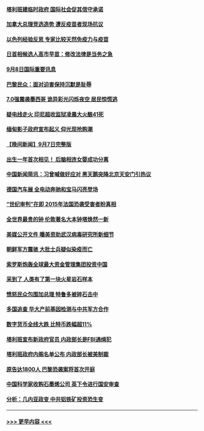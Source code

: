#### [塔利班建临时政府 国际社会促其信守承诺](../pages/prog202/a103211206.md?t=09082351) 
#### [加拿大总理竞选造势 遭反疫苗者现场抗议](../pages/prog202/a103211090.md?t=09082351) 
#### [以色列经验反思 专家比较天然免疫力与疫苗](../pages/prog202/a103211024.md?t=09082351) 
#### [日首相候选人高市早苗：修改法律是当务之急](../pages/prog202/a103211007.md?t=09082351) 
#### [9月8日国际重要讯息](../pages/prog202/a103210992.md?t=09082351) 
#### [巴黎民众：面对迫害保持沉默是耻辱](../pages/prog202/a103210943.md?t=09082351) 
#### [7.0强震袭墨西哥 诡异彩光闪烁夜空 居民惊慌逃](../pages/prog202/a103210828.md?t=09082351) 
#### [疑电线走火 印尼超收监狱凌晨大火酿41死](../pages/prog202/a103210805.md?t=09082351) 
#### [缅甸影子政府宣布起义 仰光现抢购潮](../pages/prog202/a103210512.md?t=09082351) 
#### [【晚间新闻】9月7日完整版](../pages/prog202/a103210668.md?t=09082351) 
#### [出生一年首次相见！ 后脑相连女婴成功分离](../pages/prog202/a103210138.md?t=09082351) 
#### [中国新闻简讯：习曾喊做好应对 黑天鹅突降北京天安门引热议](../pages/prog202/a103209423.md?t=09082351) 
#### [德国汽车展 全电动奔驰和宝马闪亮登场](../pages/prog202/a103210537.md?t=09082351) 
#### [“世纪审判”在即 2015年法国恐袭受害者盼真相](../pages/prog202/a103210533.md?t=09082351) 
#### [全世界最贵的钟 伦敦著名大本钟塔焕然一新](../pages/prog202/a103210516.md?t=09082351) 
#### [美媒公开文件 曝美资助武汉病毒研究所新细节](../pages/prog202/a103210139.md?t=09082351) 
#### [朝鲜军方震骇 大批士兵疑似染疫而亡](../pages/prog202/a103210076.md?t=09082351) 
#### [索罗斯炮轰全球最大资金管理集团投资中国](../pages/prog202/a103210500.md?t=09082351) 
#### [采到了 人类有了第一块火星岩石样本](../pages/prog202/a103210491.md?t=09082351) 
#### [愤怒民众包围加总理 特鲁多被碎石击中](../pages/prog202/a103210489.md?t=09082351) 
#### [多国追查 华大产前基因检测与中共军方合作](../pages/prog202/a103210481.md?t=09082351) 
#### [数字货币全线大跌 比特币跌幅超11%](../pages/prog202/a103210475.md?t=09082351) 
#### [塔利班宣布新政府官员 内政部长是FBI通缉犯](../pages/prog202/a103210451.md?t=09082351) 
#### [塔利班政府内阁名单公布 内政部长被美制裁](../pages/prog202/a103210341.md?t=09082351) 
#### [原告达1800人 巴黎恐袭案将首次开庭](../pages/prog202/a103210301.md?t=09082351) 
#### [中国科学家收购石墨烯公司 英下令进行国安审查](../pages/prog202/a103210232.md?t=09082351) 
#### [分析：几内亚政变 中共铝铁矿投资恐生变](../pages/prog202/a103210257.md?t=09082351) 

----
#### [ >>> 更早内容 <<< ](../indexes/prog202-earlier.md)
